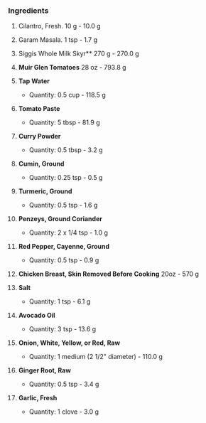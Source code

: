 ### Ingredients

1. Cilantro, Fresh. 10 g - 10.0 g

2. Garam Masala. 1 tsp - 1.7 g  

3. Siggis Whole Milk Skyr** 270 g - 270.0 g  

4. **Muir Glen Tomatoes** 28 oz - 793.8 g  

5. **Tap Water**  
   - Quantity: 0.5 cup - 118.5 g

6. **Tomato Paste**  
   - Quantity: 5 tbsp - 81.9 g  

7. **Curry Powder**  
   - Quantity: 0.5 tbsp - 3.2 g  

8. **Cumin, Ground**  
   - Quantity: 0.25 tsp - 0.5 g  

9. **Turmeric, Ground**  
   - Quantity: 0.5 tsp - 1.6 g  

10. **Penzeys, Ground Coriander**  
    - Quantity: 2 x 1/4 tsp - 1.0 g  

11. **Red Pepper, Cayenne, Ground**  
    - Quantity: 0.5 tsp - 0.9 g  

12. **Chicken Breast, Skin Removed Before Cooking** 20oz - 570 g  

13. **Salt**  
    - Quantity: 1 tsp - 6.1 g  

14. **Avocado Oil**  
    - Quantity: 3 tsp - 13.6 g  

15. **Onion, White, Yellow, or Red, Raw**  
    - Quantity: 1 medium (2 1/2" diameter) - 110.0 g

16. **Ginger Root, Raw**  
    - Quantity: 0.5 tsp - 3.4 g  

17. **Garlic, Fresh**  
    - Quantity: 1 clove - 3.0 g  
